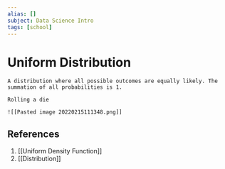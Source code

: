 ```yaml
---
alias: []
subject: Data Science Intro
tags: [school]
---
```

# Uniform Distribution

```ad-note
A distribution where all possible outcomes are equally likely. The summation of all probabilities is 1.
```

```ad-example
Rolling a die
```

```ad-example
![[Pasted image 20220215111348.png]]
```

## References
1. [[Uniform Density Function]]
2. [[Distribution]]